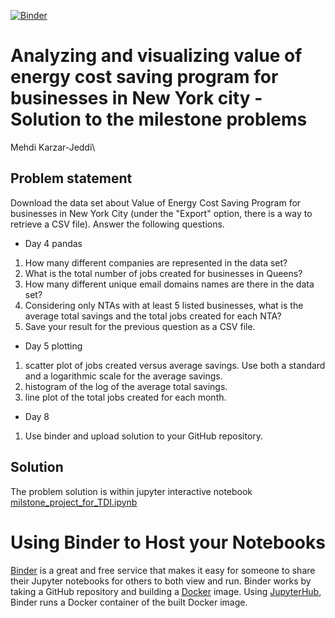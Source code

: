 [![Binder](https://mybinder.org/badge_logo.svg)](https://mybinder.org/v2/gh/mkjeddi/tdi_milestone/master)
# Analyzing and visualizing value of energy cost saving program for businesses in New York city - Solution to the milestone problems
Mehdi Karzar-Jeddi\

## Problem statement
Download the data set about Value of Energy Cost Saving Program for businesses in New York City (under the "Export" option, there is a way to retrieve a CSV file). Answer the following questions.
- Day 4 pandas
1. How many different companies are represented in the data set?
2. What is the total number of jobs created for businesses in Queens?
3. How many different unique email domains names are there in the data set?
4. Considering only NTAs with at least 5 listed businesses, what is the average total savings and the total jobs created for each NTA?
5. Save your result for the previous question as a CSV file.

- Day 5 plotting
1. scatter plot of jobs created versus average savings. Use both a standard and a logarithmic scale for the average savings.
2. histogram of the log of the average total savings.
3. line plot of the total jobs created for each month.

- Day 8
1. Use binder and upload solution to your GitHub repository.

## Solution
The problem solution is within jupyter interactive notebook [milstone_project_for_TDI.ipynb](https://github.com/mkjeddi/tdi_milestone/blob/master/milstone_project_for_TDI.ipynb)

# Using Binder to Host your Notebooks
[Binder](https://mybinder.org) is a great and free service that makes it easy for someone to share their Jupyter notebooks for others to both view and run. Binder works by taking a GitHub repository and building a [Docker](https://www.docker.com) image. Using [JupyterHub](https://jupyterhub.readthedocs.io/en/latest/), Binder runs a Docker container of the built Docker image.
